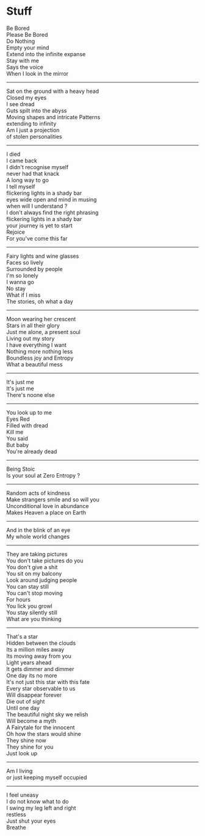 # Stuff

Be Bored\
Please Be Bored\
Do Nothing\
Empty your mind\
Extend into the infinite expanse\
Stay with me\
Says the voice\
When I look in the mirror

----

Sat on the ground with a heavy head\
Closed my eyes\
I see dread\
Guts spilt into the abyss\
Moving shapes and intricate Patterns\
extending to infinity\
Am I just a projection\
of stolen personalities

----
I died\
I came back\
I didn't recognise myself\
never had that knack\
A long way to go\
I tell myself\
flickering lights in a shady bar\
eyes wide open and mind in musing\
when will I understand ?\
I don't always find the right phrasing\
flickering lights in a shady bar\
your journey is yet to start\
Rejoice\
For you've come this far

----
Fairy lights and wine glasses\
Faces so lively\
Surrounded by people\
I'm so lonely\
I wanna go\
No stay\
What if I miss\
The stories, oh what a day

----
Moon wearing her crescent\
Stars in all their glory\
Just me alone, a present soul\
Living out my story\
I have everything I want\
Nothing more nothing less\
Boundless joy and Entropy\
What a beautiful mess

----
It's just me\
It's just me\
There's noone else

----
You look up to me\
Eyes Red\
Filled with dread\
Kill me\
You said\
But baby\
You're already dead

----

Being Stoic\
Is your soul at Zero Entropy ?

---

Random acts of kindness\
Make strangers smile and so will you\
Unconditional love in abundance\
Makes Heaven a place on Earth

---

And in the blink of an eye\
My whole world changes

---

They are taking pictures\
You don't take pictures do you\
You don't give a shit\
You sit on my balcony\
Look around judging people\
You can stay still\
You can't stop moving\
For hours\
You lick you growl\
You stay silently still\
What are you thinking

---

That's a star\
Hidden between the clouds\
Its a million miles away\
Its moving away from you\
Light years ahead\
It gets dimmer and dimmer\
One day its no more\
It's not just this star with this fate\
Every star observable to us\
Will disappear forever\
Die out of sight\
Until one day\
The beautiful night sky we relish\
Will become a myth\
A Fairytale for the innocent\
Oh how the stars would shine\
They shine now\
They shine for you\
Just look up

---

Am I living\
or just keeping myself occupied

---

I feel uneasy\
I do not know what to do\
I swing my leg left and right\
restless\
Just shut your eyes\
Breathe
